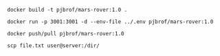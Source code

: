 `docker build -t pjbrof/mars-rover:1.0 .`

`docker run -p 3001:3001 -d --env-file ../.env pjbrof/mars-rover:1.0`

`docker push/pull pjbrof/mars-rover:1.0`

`scp file.txt user@server:/dir/`
